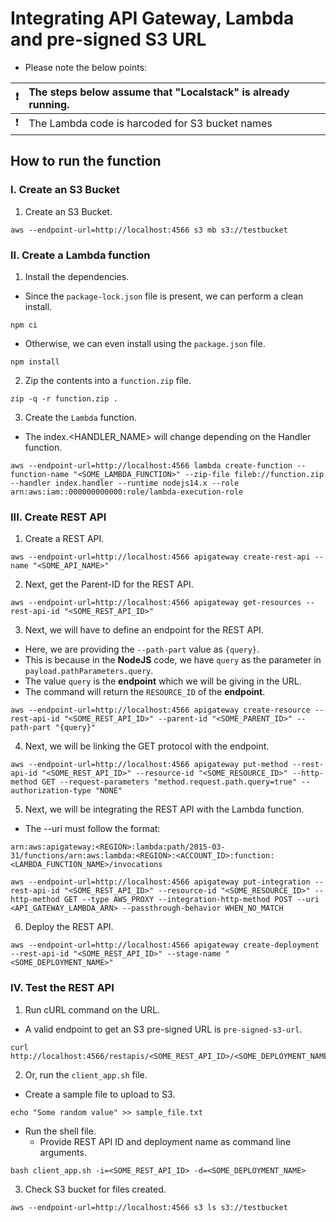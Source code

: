 # Integrating API Gateway, Lambda and pre-signed S3 URL

- Please note the below points:

| :exclamation: | The steps below assume that "Localstack" is already running. |
|---------------|:------------------------|
| :exclamation: | The Lambda code is harcoded for S3 bucket names |


## How to run the function

### I. Create an S3 Bucket

1. Create an S3 Bucket.
```shell
aws --endpoint-url=http://localhost:4566 s3 mb s3://testbucket
```

### II. Create a Lambda function

1. Install the dependencies.
- Since the `package-lock.json` file is present, we can perform a clean install.
```shell
npm ci
```
- Otherwise, we can even install using the `package.json` file.
```shell
npm install
```

2. Zip the contents into a `function.zip` file.
```shell
zip -q -r function.zip .
```

3. Create the `Lambda` function.
- The index.<HANDLER_NAME> will change depending on the Handler function.
```shell
aws --endpoint-url=http://localhost:4566 lambda create-function --function-name "<SOME_LAMBDA_FUNCTION>" --zip-file fileb://function.zip --handler index.handler --runtime nodejs14.x --role arn:aws:iam::000000000000:role/lambda-execution-role
```

### III. Create REST API

1. Create a REST API.
```shell
aws --endpoint-url=http://localhost:4566 apigateway create-rest-api --name "<SOME_API_NAME>"
```

2. Next, get the Parent-ID for the REST API.
```shell
aws --endpoint-url=http://localhost:4566 apigateway get-resources --rest-api-id "<SOME_REST_API_ID>"
```

3. Next, we will have to define an endpoint for the REST API.
- Here, we are providing the `--path-part` value as `{query}`.
- This is because in the **NodeJS** code, we have `query` as the parameter in `payload.pathParameters.query`.
- The value `query` is the **endpoint** which we will be giving in the URL.
- The command will return the `RESOURCE_ID` of the **endpoint**.
```shell
aws --endpoint-url=http://localhost:4566 apigateway create-resource --rest-api-id "<SOME_REST_API_ID>" --parent-id "<SOME_PARENT_ID>" --path-part "{query}"
```

4. Next, we will be linking the GET protocol with the endpoint.
```shell
aws --endpoint-url=http://localhost:4566 apigateway put-method --rest-api-id "<SOME_REST_API_ID>" --resource-id "<SOME_RESOURCE_ID>" --http-method GET --request-parameters "method.request.path.query=true" --authorization-type "NONE"
```

5. Next, we will be integrating the REST API with the Lambda function.
- The --uri must follow the format:
```text
arn:aws:apigateway:<REGION>:lambda:path/2015-03-31/functions/arn:aws:lambda:<REGION>:<ACCOUNT_ID>:function:<LAMBDA_FUNCTION_NAME>/invocations
```
```shell
aws --endpoint-url=http://localhost:4566 apigateway put-integration --rest-api-id "<SOME_REST_API_ID>" --resource-id "<SOME_RESOURCE_ID>" --http-method GET --type AWS_PROXY --integration-http-method POST --uri <API_GATEWAY_LAMBDA_ARN> --passthrough-behavior WHEN_NO_MATCH
```

6. Deploy the REST API.
```shell
aws --endpoint-url=http://localhost:4566 apigateway create-deployment --rest-api-id "<SOME_REST_API_ID>" --stage-name "<SOME_DEPLOYMENT_NAME>"
```

### IV. Test the REST API

1. Run cURL command on the URL.
- A valid endpoint to get an S3 pre-signed URL is `pre-signed-s3-url`.
```shell
curl http://localhost:4566/restapis/<SOME_REST_API_ID>/<SOME_DEPLOYMENT_NAME>/_user_request_/<SOME_ENDPOINT>
```

2. Or, run the `client_app.sh` file.
- Create a sample file to upload to S3.
```shell
echo "Some random value" >> sample_file.txt
```
- Run the shell file.
  - Provide REST API ID and deployment name as command line arguments.
```shell
bash client_app.sh -i=<SOME_REST_API_ID> -d=<SOME_DEPLOYMENT_NAME>
```

3. Check S3 bucket for files created.
```shell
aws --endpoint-url=http://localhost:4566 s3 ls s3://testbucket
```